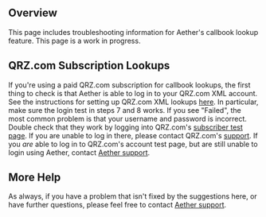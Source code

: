 ## Overview

This page includes troubleshooting information for Aether's callbook lookup feature. This page is a work in progress.

## QRZ.com Subscription Lookups

If you're using a paid QRZ.com subscription for callbook lookups, the first thing to check is that Aether is able to log in to your QRZ.com XML account. See the instructions for setting up QRZ.com XML lookups [here](/callbooklookup/callbooklookup/#configuring-qrzcom-xml-lookups). In particular, make sure the login test in steps 7 and 8 works. If you see "Failed", the most common problem is that your username and password is incorrect. Double check that they work by logging into QRZ.com's [subscriber test page](http://xmldata.qrz.com/xcheck). If you are unable to log in there, please contact QRZ.com's [support](https://forums.qrz.com/support). If you _are_ able to log in to QRZ.com's account test page, but are still unable to login using Aether, contact [Aether support](https://www.aetherlog.com/contact.html).

## More Help

As always, if you have a problem that isn't fixed by the suggestions here, or have further questions, please feel free to contact [Aether support](https://www.aetherlog.com/contact.html).
